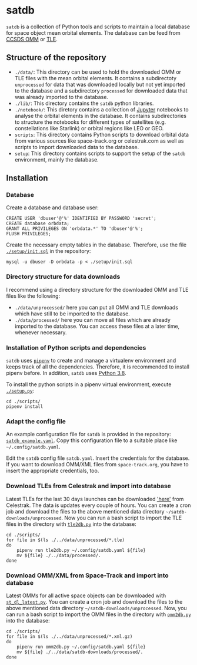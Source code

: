 # satdb

`satdb` is a collection of Python tools and scripts to maintain a local database
for space object mean orbital elements. The database can be feed from
[CCSDS OMM](https://public.ccsds.org/Pubs/502x0b2c1e2.pdf) or
[TLE](https://en.wikipedia.org/wiki/Two-line_element_set).

## Structure of the repository

- `./data/`: This directory can be used to hold the downloaded OMM or TLE files with the mean orbital elements. It contains a subdirectoty `unprocessed` for data that was downloaded locally but not yet imported to the database and a subdirectory `processed` for downloaded data that was already imported to the database.
- `./lib/`: This directory contains the `satdb` python libraries.
- `./notebook/`: This diretory contains a collection of [Jupyter](https://jupyter.org/) notebooks to analyse the orbital elements in the database. It contains subdirectories to structure the notebooks for different types of satellites (e.g. constellations like Starlink) or orbital regions like LEO or GEO.
- `scripts`: This directory contains Python scripts to download orbital data from various sources like space-track.org or celestrak.com as well as scripts to import downloaded data to the database.
- `setup`: This directory contains scripts to support the setup of the `satdb` environment, mainly the database.

## Installation

### Database

Create a database and database user:

```
CREATE USER 'dbuser'@'%' IDENTIFIED BY PASSWORD 'secret';
CREATE database orbdata;
GRANT ALL PRIVILEGES ON 'orbdata.*' TO 'dbuser'@'%';
FLUSH PRIVILEGES;
```

Create the necessary empty tables in the database. Therefore, use the file
[`./setup/init.sql`](https://raw.githubusercontent.com/rzbrk/satdb/master/setup/init.sql) in the repository:

```
mysql -u dbuser -D orbdata -p < ./setup/init.sql
```

### Directory structure for data downloads

I recommend using a directory structure for the downloaded OMM and TLE files like the following:

* `./data/unprocessed/` here you can put all OMM and TLE downloads
  which have still to be imported to the database.
* `./data/processed/` here you can move all files which are already
  imported to the database. You can access these files at a later time, whenever
  necessary.

### Installation of Python scripts and dependencies

`satdb` uses [`pipenv`](https://pipenv.pypa.io/) to create and manage a virtualenv environment and keeps track of all the dependencies. Therefore, it is recommended to install pipenv before. In addition, `satdb` uses [Python 3.8](https://www.python.org/).

To install the python scripts in a pipenv virtual environment, execute
[`./setup.py`](https://raw.githubusercontent.com/rzbrk/satdb/master/setup.py):

```
cd ./scripts/
pipenv install
```

### Adapt the config file

An example configuration file for `satdb` is provided in the repository:
[`satdb_example.yaml`](https://raw.githubusercontent.com/rzbrk/satdb/master/satdb_example.yaml). Copy this configuration file to a suitable place like `~/.config/satdb.yaml`.

Edit the `satdb` config file `satdb.yaml`. Insert the credentials for the
database. If you want to download OMM/XML files from `space-track.org`, you have
to insert the appropriate credentials, too.

### Download TLEs from Celestrak and import into database

Latest TLEs for the last 30 days launches can be downloaded
['here'](https://celestrak.com/NORAD/elements/tle-new.txt) from Celestrak. The data is updates every couple of hours. You can create a cron job and download the files to the above mentioned data directory `~/satdb-downloads/unprocessed`. Now you can run a bash script to import the TLE files in the directory with 
[`tle2db.py`](https://github.com/rzbrk/satdb/blob/master/tle2db.py)
into the database:

```
cd ./scripts/
for file in $(ls ./../data/unprocessed/*.tle)
do
    pipenv run tle2db.py ~/.config/satdb.yaml ${file}
    mv ${file} ./../data/processed/.
done
```

### Download OMM/XML from Space-Track and import into database

Latest OMMs for all active space objects can be downloaded with
[`st_dl_latest.py`](https://github.com/rzbrk/satdb/blob/master/st_dl_latest.py).
You can create a cron job and download the files to the above mentioned data directory `~/satdb-downloads/unprocessed`. Now, you can run a bash script to import the OMM files in the directory with
[`omm2db.py`](https://github.com/rzbrk/satdb/blob/master/omm2db.py)
into the database:

```
cd ./scripts/
for file in $(ls ./../data/unprocessed/*.xml.gz)
do
    pipenv run omm2db.py ~/.config/satdb.yaml ${file}
    mv ${file} ./../data/satdb-downloads/processed/.
done
```

